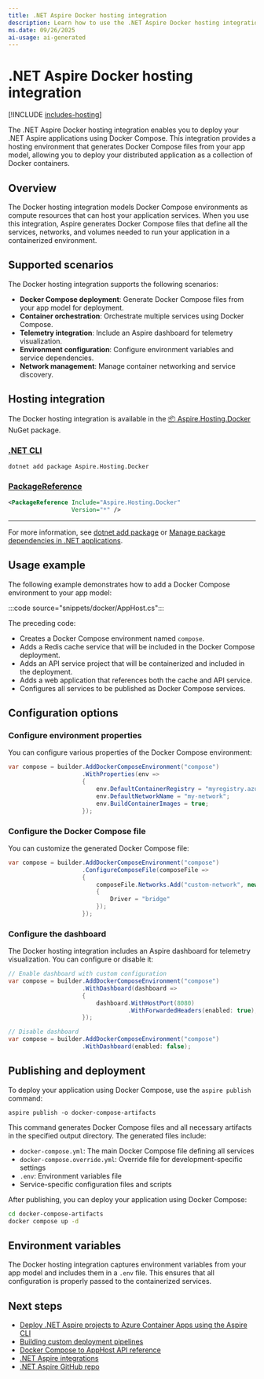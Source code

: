 ```yaml
---
title: .NET Aspire Docker hosting integration
description: Learn how to use the .NET Aspire Docker hosting integration to deploy your app with Docker Compose.
ms.date: 09/26/2025
ai-usage: ai-generated
---
```


# .NET Aspire Docker hosting integration

[!INCLUDE [includes-hosting](../includes/includes-hosting.md)]

The .NET Aspire Docker hosting integration enables you to deploy your .NET Aspire applications using Docker Compose. This integration provides a hosting environment that generates Docker Compose files from your app model, allowing you to deploy your distributed application as a collection of Docker containers.

## Overview

The Docker hosting integration models Docker Compose environments as compute resources that can host your application services. When you use this integration, Aspire generates Docker Compose files that define all the services, networks, and volumes needed to run your application in a containerized environment.

## Supported scenarios

The Docker hosting integration supports the following scenarios:

- **Docker Compose deployment**: Generate Docker Compose files from your app model for deployment.
- **Container orchestration**: Orchestrate multiple services using Docker Compose.
- **Telemetry integration**: Include an Aspire dashboard for telemetry visualization.
- **Environment configuration**: Configure environment variables and service dependencies.
- **Network management**: Manage container networking and service discovery.

## Hosting integration

The Docker hosting integration is available in the [📦 Aspire.Hosting.Docker](https://www.nuget.org/packages/Aspire.Hosting.Docker) NuGet package.

### [.NET CLI](#tab/dotnet-cli)

```dotnetcli
dotnet add package Aspire.Hosting.Docker
```

### [PackageReference](#tab/package-reference)

```xml
<PackageReference Include="Aspire.Hosting.Docker"
                  Version="*" />
```

---

For more information, see [dotnet add package](/dotnet/core/tools/dotnet-add-package) or [Manage package dependencies in .NET applications](/dotnet/core/tools/dependencies).

## Usage example

The following example demonstrates how to add a Docker Compose environment to your app model:

:::code source="snippets/docker/AppHost.cs":::

The preceding code:

- Creates a Docker Compose environment named `compose`.
- Adds a Redis cache service that will be included in the Docker Compose deployment.
- Adds an API service project that will be containerized and included in the deployment.
- Adds a web application that references both the cache and API service.
- Configures all services to be published as Docker Compose services.

## Configuration options

### Configure environment properties

You can configure various properties of the Docker Compose environment:

```csharp
var compose = builder.AddDockerComposeEnvironment("compose")
                     .WithProperties(env =>
                     {
                         env.DefaultContainerRegistry = "myregistry.azurecr.io";
                         env.DefaultNetworkName = "my-network";
                         env.BuildContainerImages = true;
                     });
```

### Configure the Docker Compose file

You can customize the generated Docker Compose file:

```csharp
var compose = builder.AddDockerComposeEnvironment("compose")
                     .ConfigureComposeFile(composeFile =>
                     {
                         composeFile.Networks.Add("custom-network", new()
                         {
                             Driver = "bridge"
                         });
                     });
```

### Configure the dashboard

The Docker hosting integration includes an Aspire dashboard for telemetry visualization. You can configure or disable it:

```csharp
// Enable dashboard with custom configuration
var compose = builder.AddDockerComposeEnvironment("compose")
                     .WithDashboard(dashboard =>
                     {
                         dashboard.WithHostPort(8080)
                                  .WithForwardedHeaders(enabled: true);
                     });

// Disable dashboard
var compose = builder.AddDockerComposeEnvironment("compose")
                     .WithDashboard(enabled: false);
```

## Publishing and deployment

To deploy your application using Docker Compose, use the `aspire publish` command:

```dotnetcli
aspire publish -o docker-compose-artifacts
```

This command generates Docker Compose files and all necessary artifacts in the specified output directory. The generated files include:

- `docker-compose.yml`: The main Docker Compose file defining all services
- `docker-compose.override.yml`: Override file for development-specific settings
- `.env`: Environment variables file
- Service-specific configuration files and scripts

After publishing, you can deploy your application using Docker Compose:

```bash
cd docker-compose-artifacts
docker compose up -d
```

## Environment variables

The Docker hosting integration captures environment variables from your app model and includes them in a `.env` file. This ensures that all configuration is properly passed to the containerized services.

## Next steps

- [Deploy .NET Aspire projects to Azure Container Apps using the Aspire CLI](aspire-deploy/aca-deployment-aspire-cli.md)
- [Building custom deployment pipelines](../fundamentals/custom-deployments.md)
- [Docker Compose to AppHost API reference](../get-started/docker-compose-to-apphost-reference.md)
- [.NET Aspire integrations](../fundamentals/integrations-overview.md)
- [.NET Aspire GitHub repo](https://github.com/dotnet/aspire)
